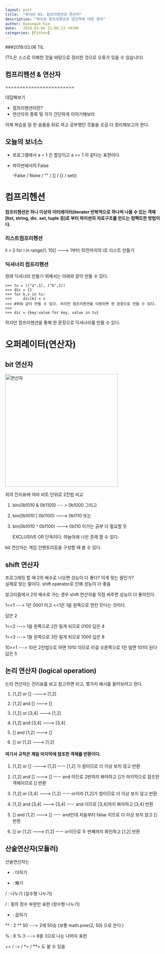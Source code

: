 ```yaml
---
layout: post
title:  "파이썬 03. 컴프리헨션과 연산자"
description: "파이썬 컴프리헨션과 연산자에 대한 정리"
author: Byeonguk Kim
date:   2019-03-06 21:06:23 +0700
categories: [Python]
---
```


###2019.03.06 TIL

(TIL은 스스로 이해한 것을 바탕으로 정리한 것으로 오류가 있을 수 있습니다)

## 컴프리헨션 & 연산자

========================

대답해보기

* 컴프리헨션이란?
* 연산자의 종류 및 각각 간단하게 이야기해보라

어제 복습을 덜 한 슬픔을 뒤로 하고 공부했던 것들을 조금 더 정리해보고자 한다.

## 오늘의 보너스

- 프로그램에서 a = 1 은 할당이고 a == 1 이 같다는 표현이다.

- 파이썬에서의 False

    -False / None / "" / [] / {} / set()



# 컴프리헨션

**컴프리헨션은 하나 이상의 이터레이터(iterater 반복적으로 하나씩 나올 수 있는 객체[list, string, dic. set, tuple 등]로 부터 파이썬의 자료구조를 만드는 컴팩트한 방법이다.**

### 리스트컴프리헨션

li = [i for i in range(1, 10)]  ---> 1부터 10전까지의 i로 리스트 만들기


### 딕셔너리 컴프리헨션
원래 딕셔너리 만들기 위해서는 아래와 같이 만들 수 있다.

```python3
>>>	tu = (("a",1), ("b",2))
>>>	dic = {}
>>>	for k,v in tu:
>>>		dic[k] = v
>>>	#위와 같이 만들 수 있다. 하지만 컴프리헨션을 이용하면 한 문장으로 만들 수 있다. 
>>> 
>>>	dic = {key:value for key, value in tu} 
```
하지만 컴프리헨션을 통해 한 문장으로 딕셔너리를 만들 수 있다.

# 오퍼레이터(연산자)

## bit 연산자

<img width="362" alt="연산자" src="https://user-images.githubusercontent.com/46436843/55286320-20816080-53d5-11e9-94c5-0d702c98a29c.png">

위의 진리표에 따라 비트 단위로 2진법 비교

1. bin(0b1010 & 0b1100) --- > 0b1000  그리고

2. bin(0b1010 | 0b1100) ---> 0b1110  또는 

3. bin(0b1010 ^ 0b1100) ---> 0b110 이거는 공부 더 필요할 듯 

   EXCLUSIVE OR 단독이다. 하늘아래 나만 존재 할 수 있다.

bit 연산자는 게임 인벤토리등을 구성할 때 쓸 수 있다.



## shift 연산자

프로그래밍 할 때 2의 배수로 나오면 성능이 더 좋다? 이게 맞는 말인가?  
실제로 맞는 말이다. shift operator로 인해 성능이 더 좋음

알고리즘에서 2의 배수로 가는 경우 shift 연산자를 직접 써주면 성능이 더 좋아진다.



1<<1 ---> 1은 0001 이고 <<1은 1을 왼쪽으로 한칸 민다는 것이다. 

답은 2

1<<2 ---> 1을 왼쪽으로 2칸 밀게 되므로 0100 답은 4

1<<3 ---> 1을 왼쪽으로 3칸 밀게 되므로 1000 답은 8



10>>1 ---> 10은 2진법으로 하면 1010 이므로 이걸 오른쪽으로 1칸 밀면 101이 된다 답은 5



## 논리 연산자 (logical operation)

논리 연산자는 진리표를 보고 참고하면 되고, 몇가지 예시를 들어보려고 한다.

1. [1,2] or [] ----> [1,2]

2. [1,2] and [] ---> []

3. [1,2] or [3,4] ---> [1,2]

4. [1,2] and [3,4] ---> [3,4]

5. [] and [1,2] ---> []

6. [] or [1,2] ---> [1,2]

#### 여기서 규칙은 제일 마지막에 참조한 객체를 반환이다.

1. [1,2] or [] ----> [1,2]      ㅡㅡ [1,2] 가 참이므로 더 이상 보지 않고 반환

2. [1,2] and [] ---> []  ㅡㅡ and 이므로 2번까지 봐야하고 []가 마지막으로 참조한 객체이므로 [] 반환
3. [1,2] or [3,4] ---> [1,2] ㅡㅡ or이라 [1,2]가 참이므로 더 이상 보지 않고 반환

4. [1,2] and [3,4] ---> [3,4] ㅡㅡ and 이므로 [3,4]까지 봐야하고 [3,4] 반환

5. [] and [1,2] ---> [] ㅡㅡ and인데 처음부터 false 이므로 더 이상 보지 않고 [] 반환

6. [] or [1,2] ---> [1,2] ㅡㅡ or이므로 두 번째까지 확인하고 [1,2] 반환



## 산술연산자(모듈러)

산술연산자는

+ : 더하기

- : 뺴기

/ : 나누기 (실수형 나누기)

/ : 몫의 정수 부분만 표현 (정수형 나누기)

* : 곱하기

** : 2 ** 50 ---> 2에 50승 (보통 math.pow(2, 50) 으로 쓴다.)

% : 8 % 3 ---> 8을 3으로 나눈 나머지 표현

+= / -= / *= / **= 도 쓸 수 있음









